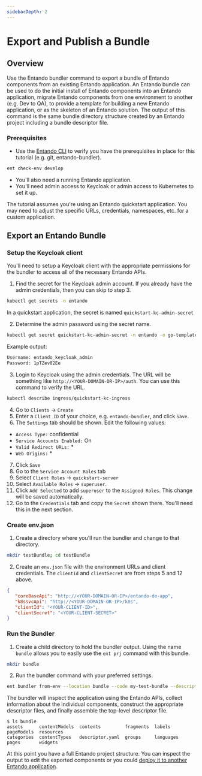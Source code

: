 ```yaml
---
sidebarDepth: 2
---
```

# Export and Publish a Bundle

## Overview
Use the Entando bundler command to export a bundle of Entando components from an existing Entando application. An Entando bundle can be used to do the initial install of Entando components into an Entando application, migrate Entando components from one environment to another (e.g. Dev to QA), to provide a template for building a new Entando application, or as the skeleton of an Entando solution. The output of this command is the same bundle directory structure created by an Entando project including a bundle descriptor file.

### Prerequisites
* Use the [Entando CLI](../../../docs/reference/entando-cli.md#check-environment) to verify you have the prerequisites in place for this tutorial (e.g. git, entando-bundler). 
``` sh
ent check-env develop 
```
* You'll also need a running Entando application.
* You'll need admin access to Keycloak or admin access to Kubernetes to set it up.

The tutorial assumes you're using an Entando quickstart application. You may need to adjust the specific URLs, credentials, namespaces, etc. for a custom application.

## Export an Entando Bundle

### Setup the Keycloak client
You'll need to setup a Keycloak client with the appropriate permissions for the bundler to access all of the necessary Entando APIs.

1. Find the secret for the Keycloak admin account. If you already have the admin credentials, then you can skip to step 3. 
``` sh
kubectl get secrets -n entando 
```
In a quickstart application, the secret is named `quickstart-kc-admin-secret`

2. Determine the admin password using the secret name.
``` sh
kubectl get secret quickstart-kc-admin-secret -n entando -o go-template="{{println}}Username: {{.data.username | base64decode}}{{println}}Password: {{.data.password | base64decode}}{{println}}{{println}}"
```

Example output:
``` sh
Username: entando_keycloak_admin
Password: 1pTZev82Ee
```

3. Login to Keycloak using the admin credentials. The URL will be something like  `http://<YOUR-DOMAIN-OR-IP>/auth`. You can use this command to verify the URL.
``` sh
kubectl describe ingress/quickstart-kc-ingress
```

4. Go to `Clients` → `Create`
5. Enter a `Client ID` of your choice, e.g. `entando-bundler`, and click `Save`.
6. The `Settings` tab should be shown. Edit the following values:
* `Access Type:` confidential
* `Service Accounts Enabled:` On
* `Valid Redirect URLs:` *
* `Web Origins:` *

7. Click `Save`
8. Go to the `Service Account Roles` tab
9. Select `Client Roles` → `quickstart-server`
10. Select `Available Roles` → `superuser`. 
11. Click `Add Selected` to add `superuser` to the `Assigned Roles`. This change will be saved automatically. 
12. Go to the `Credentials` tab and copy the `Secret` shown there. You'll need this in the next section.
 
### Create env.json
1. Create a directory where you'll run the bundler and change to that directory.
```sh
mkdir testBundle; cd testBundle
```
2. Create an `env.json` file with the environment URLs and client credentials. The `clientId` and `clientSecret` are from steps 5 and 12 above.

``` json
{
   "coreBaseApi": "http://<YOUR-DOMAIN-OR-IP>/entando-de-app",
   "k8ssvcApi": "http://<YOUR-DOMAIN-OR-IP>/k8s",
   "clientId": "<YOUR-CLIENT-ID>",
   "clientSecret": "<YOUR-CLIENT-SECRET>"
}
```

### Run the Bundler
1. Create a child directory to hold the bundler output. Using the name `bundle` allows you to easily use the `ent prj` command with this bundle.
``` sh
mkdir bundle
```
2. Run the bundler command with your preferred settings. 
``` sh
ent bundler from-env --location bundle --code my-test-bundle --description “My Test Bundle”
```
The bundler will inspect the application using the Entando APIs, collect information about the individual components, construct the appropriate descriptor files, and finally assemble the top-level descriptor file.

``` 
$ ls bundle
assets      contentModels  contents         fragments  labels     pageModels  resources
categories  contentTypes   descriptor.yaml  groups     languages  pages       widgets
```

At this point you have a full Entando project structure. You can inspect the output to edit the exported components or you could [deploy it to another Entando application](./publish-simple-bundle.md#publish-the-bundle).
